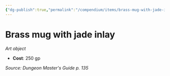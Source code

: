```yaml
---
{"dg-publish":true,"permalink":"/compendium/items/brass-mug-with-jade-inlay/","tags":["compendium/src/5e/dmg","item/wealth/art-object"]}
---
```


# Brass mug with jade inlay
*Art object*  

- **Cost**: 250 gp

*Source: Dungeon Master's Guide p. 135*